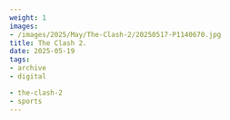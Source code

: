 ```yaml
---
weight: 1
images:
- /images/2025/May/The-Clash-2/20250517-P1140670.jpg
title: The Clash 2.
date: 2025-05-19
tags:
- archive
- digital

- the-clash-2
- sports
---
```


